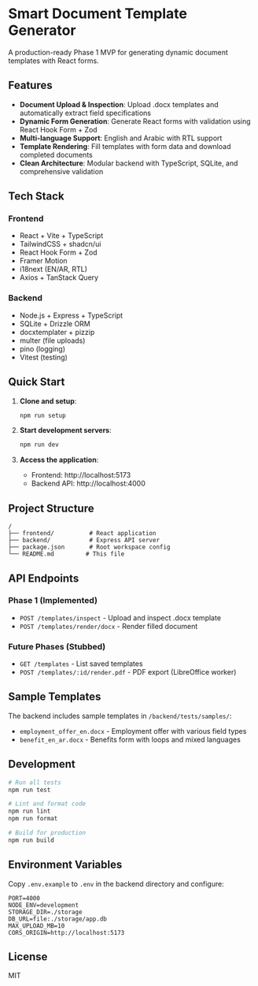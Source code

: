 # Smart Document Template Generator

A production-ready Phase 1 MVP for generating dynamic document templates with React forms.

## Features

- **Document Upload & Inspection**: Upload .docx templates and automatically extract field specifications
- **Dynamic Form Generation**: Generate React forms with validation using React Hook Form + Zod
- **Multi-language Support**: English and Arabic with RTL support
- **Template Rendering**: Fill templates with form data and download completed documents
- **Clean Architecture**: Modular backend with TypeScript, SQLite, and comprehensive validation

## Tech Stack

### Frontend
- React + Vite + TypeScript
- TailwindCSS + shadcn/ui
- React Hook Form + Zod
- Framer Motion
- i18next (EN/AR, RTL)
- Axios + TanStack Query

### Backend
- Node.js + Express + TypeScript
- SQLite + Drizzle ORM
- docxtemplater + pizzip
- multer (file uploads)
- pino (logging)
- Vitest (testing)

## Quick Start

1. **Clone and setup**:
   ```bash
   npm run setup
   ```

2. **Start development servers**:
   ```bash
   npm run dev
   ```

3. **Access the application**:
   - Frontend: http://localhost:5173
   - Backend API: http://localhost:4000

## Project Structure

```
/
├── frontend/          # React application
├── backend/           # Express API server
├── package.json       # Root workspace config
└── README.md         # This file
```

## API Endpoints

### Phase 1 (Implemented)
- `POST /templates/inspect` - Upload and inspect .docx template
- `POST /templates/render/docx` - Render filled document

### Future Phases (Stubbed)
- `GET /templates` - List saved templates
- `POST /templates/:id/render.pdf` - PDF export (LibreOffice worker)

## Sample Templates

The backend includes sample templates in `/backend/tests/samples/`:
- `employment_offer_en.docx` - Employment offer with various field types
- `benefit_en_ar.docx` - Benefits form with loops and mixed languages

## Development

```bash
# Run all tests
npm run test

# Lint and format code
npm run lint
npm run format

# Build for production
npm run build
```

## Environment Variables

Copy `.env.example` to `.env` in the backend directory and configure:

```env
PORT=4000
NODE_ENV=development
STORAGE_DIR=./storage
DB_URL=file:./storage/app.db
MAX_UPLOAD_MB=10
CORS_ORIGIN=http://localhost:5173
```

## License

MIT
